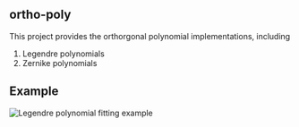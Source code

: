 ## ortho-poly

This project provides the orthorgonal polynomial implementations, including
1. Legendre polynomials
2. Zernike polynomials

## Example
![Legendre polynomial fitting example](/image/legendre_fitting_example.jpg)
